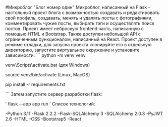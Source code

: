 #Микроблог "Блог номер один"
Микроблог, написанный на Flask - настольный проект блога с возможностью создавать и редактировать свой профиль, создавать, менять и удалять посты с фотографиями, комментировать чужие посты, выбирать тэги и осуществлять поиск постов. 
Проект имеет неброскую frontend часть, написанную с помощью HTML и Bootstrap. Также доступен небольшой API с ограниченным функционалом, написанный на React.
Проект доступен в режиме отладки, для запуска проекта клонируйте его в отдельную директорию, запустите виртуальное окружение и установите зависимости: 
\```
python -m venv venv

venv\Scripts\activate.bat (для Windows)

source venv/bin/activate (Linux, MacOS)

pip install -r requirements.txt

\```
Затем запустите сервер разработки flask: 

'
flask --app app run
'
Список технологий:

-Python 3.11
-Flask 2.2.2
-Flask-SQLAlchemy 3
-SQLAlchemy 2.0.3
-PyJWT 2.6
-HTML
-CSS
-Bootstrap5
-React
